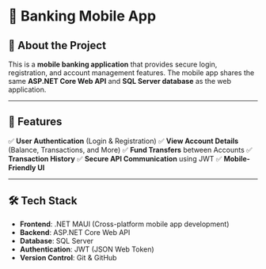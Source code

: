 # 📱 Banking Mobile App

## 🏦 About the Project
This is a **mobile banking application** that provides secure login, registration, and account management features. The mobile app shares the same **ASP.NET Core Web API** and **SQL Server database** as the web application.

---

## 🚀 Features
✅ **User Authentication** (Login & Registration)
✅ **View Account Details** (Balance, Transactions, and More)
✅ **Fund Transfers** between Accounts
✅ **Transaction History**
✅ **Secure API Communication** using JWT
✅ **Mobile-Friendly UI**

---

## 🛠 Tech Stack
- **Frontend**: .NET MAUI (Cross-platform mobile app development)
- **Backend**: ASP.NET Core Web API
- **Database**: SQL Server
- **Authentication**: JWT (JSON Web Token)
- **Version Control**: Git & GitHub
